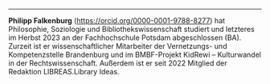 ---
**Philipp Falkenburg** (https://orcid.org/0000-0001-9788-8277) hat Philosophie, Soziologie und Bibliothekswissenschaft studiert und letzteres im Herbst 2023 an der Fachhochschule Potsdam abgeschlossen (BA).
Zurzeit ist er wissenschaftlicher Mitarbeiter der Vernetzungs- und Kompetenzstelle Brandenburg und im BMBF-Projekt KidRewi – Kulturwandel in der Rechtswissenschaft. Außerdem ist er seit 2022 Mitglied der Redaktion LIBREAS.Library Ideas.